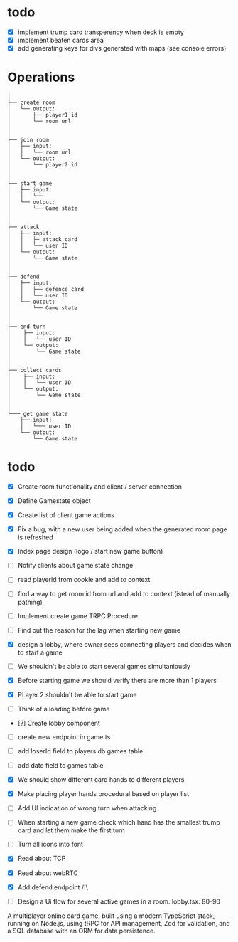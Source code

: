 # todo
- [x] implement trump card transperency when deck is empty
- [x] implement beaten cards area
- [x] add generating keys for divs generated with maps (see console errors) 

# Operations    
    │   
    ├── create room
    │   └── output:
    │       ├── player1 id           
    │       └── room url 
    │ 
    │  
    ├── join room
    │   ├── input:
    │   │   └── room url   
    │   └── output:
    │       └── player2 id
    │   
    │     
    ├── start game 
    │   ├── input:
    │   │   └──   
    │   └── output:
    │       └── Game state
    │
    │
    ├── attack 
    │   ├── input:
    │   │   ├─ attack card
    │   │   └── user ID      
    │   └── output:
    │       └── Game state
    │   
    │     
    ├── defend 
    │   ├── input:
    │   │   ├── defence card  
    │   │   └── user ID     
    │   └── output:
    │       └── Game state    
    │     
    │     
    ├── end turn 
    │    ├── input:
    │    │   └── user ID
    │    └── output:
    │        └── Game state
    │
    │
    ├── collect cards 
    │    ├── input:
    │    │   └── user ID
    │    └── output:
    │        └── Game state
    │
    │
    └─── get game state 
        ├── input:
        │   └─── user ID
        └── output:
            └── Game state

# todo

- [x] Create room functionality and client / server connection 
- [x] Define Gamestate object
- [x] Create list of client game actions 
- [x] Fix a bug, with a new user being added when the generated room page is refreshed
- [x] Index page design (logo / start new game button)

- [ ] Notify clients about game state change 
- [ ] read playerId from cookie and add to context
- [ ] find a way to get room id from url and add to context (istead of manually pathing)
- [ ] Implement create game TRPC Procedure
- [ ] Find out the reason for the lag when starting new game

- [x] design a lobby, where owner sees connecting players and decides when to start a game


- [ ] We shouldn't be able to start several games simultaniously
- [x] Before starting game we should verify there are more than 1 players
- [x] PLayer 2 shouldn't be able to start game
- [ ] Think of a loading before game


- [?] Create lobby component
- [ ] create new endpoint in game.ts 
- [ ] add loserId field to players db games table
- [ ] add date field to games table 


- [x] We should show different card hands to different players
- [x] Make placing player hands procedural based on player list
- [ ] Add UI indication of wrong turn when attacking
- [ ] When starting a new game check which hand has the smallest trump card and let them make the first turn
- [ ] Turn all icons into font

- [x] Read about TCP
- [x] Read about webRTC
- [x] Add defend endpoint  /!\


- [ ] Design a Ui flow for several active games in a room. lobby.tsx: 80-90











A multiplayer online card game, built using a modern TypeScript stack, running on Node.js, using tRPC for API management, Zod for validation, and a SQL database with an ORM for data persistence.